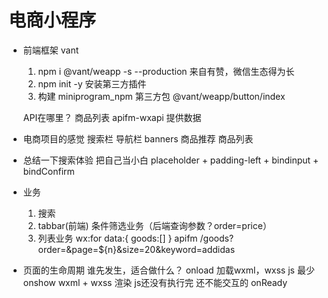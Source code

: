 # 电商小程序

  - 前端框架 vant 
    1. npm i @vant/weapp -s --production
    来自有赞，微信生态得为长
    2. npm init -y
    安装第三方插件 
    3. 构建
    miniprogram_npm 第三方包
    @vant/weapp/button/index  

    API在哪里？
    商品列表 
    apifm-wxapi  提供数据


- 电商项目的感觉
  搜索栏 
  导航栏
  banners
  商品推荐
  商品列表

- 总结一下搜索体验 把自己当小白
  placeholder + padding-left + bindinput + bindConfirm


- 业务
  1. 搜索
  2. tabbar(前端) 条件筛选业务（后端查询参数？order=price）
  3. 列表业务 wx:for
  data:{
    goods:[]
  }
  apifm
  /goods?order=&page=${n}&size=20&keyword=addidas

- 页面的生命周期
  谁先发生，适合做什么？
  onload  加载wxml，wxss js  最少
  onshow  wxml + wxss  渲染  js还没有执行完 还不能交互的
  onReady 